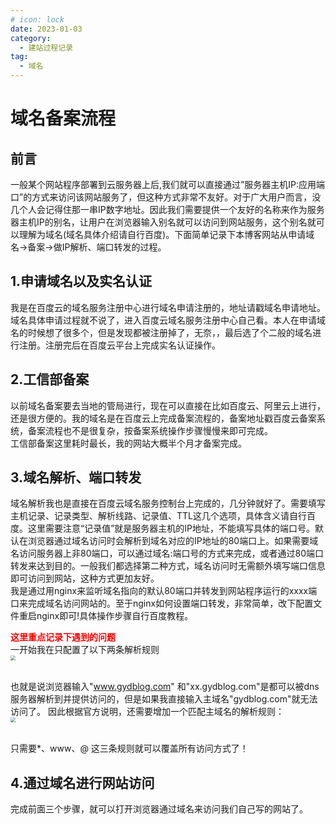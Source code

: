 ```yaml
---
# icon: lock
date: 2023-01-03
category:
  - 建站过程记录
tag:
  - 域名
---
```


# 域名备案流程

## 前言
一般某个网站程序部署到云服务器上后,我们就可以直接通过”服务器主机IP:应用端口”的方式来访问该网站服务了，但这种方式非常不友好。对于广大用户而言，没几个人会记得住那一串IP数字地址。因此我们需要提供一个友好的名称来作为服务器主机IP的别名，让用户在浏览器输入别名就可以访问到网站服务，这个别名就可以理解为域名(域名具体介绍请自行百度)。下面简单记录下本博客网站从申请域名->备案->做IP解析、端口转发的过程。
## 1.申请域名以及实名认证
我是在百度云的域名服务注册中心进行域名申请注册的，地址请戳域名申请地址。域名具体申请过程就不说了，进入百度云域名服务注册中心自己看。本人在申请域名的时候想了很多个，但是发现都被注册掉了，无奈，，最后选了个二般的域名进行注册。注册完后在百度云平台上完成实名认证操作。

## 2.工信部备案
以前域名备案要去当地的管局进行，现在可以直接在比如百度云、阿里云上进行，还是很方便的。我的域名是在百度云上完成备案流程的，备案地址戳百度云备案系统，备案流程也不是很复杂，按备案系统操作步骤慢慢来即可完成。<br/>
工信部备案这里耗时最长，我的网站大概半个月才备案完成。

## 3.域名解析、端口转发
域名解析我也是直接在百度云域名服务控制台上完成的，几分钟就好了。需要填写主机记录、记录类型、解析线路、记录值、TTL这几个选项，具体含义请自行百度。这里需要注意“记录值”就是服务器主机的IP地址，不能填写具体的端口号。默认在浏览器通过域名访问时会解析到域名对应的IP地址的80端口上。如果需要域名访问服务器上非80端口，可以通过域名:端口号的方式来完成，或者通过80端口转发来达到目的。一般我们都选择第二种方式，域名访问时无需额外填写端口信息即可访问到网站，这种方式更加友好。<br/>
我是通过用nginx来监听域名指向的默认80端口并转发到网站程序运行的xxxx端口来完成域名访问网站的。至于nginx如何设置端口转发，非常简单，改下配置文件重启nginx即可!具体操作步骤自行百度教程。

**<font color='red'>这里重点记录下遇到的问题</font>**  
一开始我在只配置了以下两条解析规则
 <img src="http://cdn.gydblog.com/images/cszl-combined/domain-1.png"  style="zoom: 50%;margin:0 auto;display:block"/><br/>

也就是说浏览器输入"www.gydblog.com" 和"xx.gydblog.com"是都可以被dns服务器解析到并提供访问的，但是如果我直接输入主域名"gydblog.com"就无法访问了。 因此根据官方说明，还需要增加一个匹配主域名的解析规则：
 <img src="http://cdn.gydblog.com/images/cszl-combined/domain-2.png"  style="zoom: 50%;margin:0 auto;display:block"/><br/>

只需要*、www、@ 这三条规则就可以覆盖所有访问方式了！

## 4.通过域名进行网站访问
完成前面三个步骤，就可以打开浏览器通过域名来访问我们自己写的网站了。
